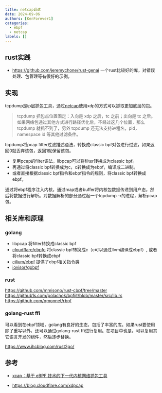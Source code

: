 ```yaml
---
title: netcap调试
date: 2024-09-06
authors: [KenForever1]
categories: 
  - ebpf
  - netcap
labels: []
---
```


## rust实践
+ https://github.com/jeremychone/rust-genai 一个rust比较好的库，对错误处理、包管理等有很好的示例。
<!-- more -->

## 实现
tcpdump是ip层抓包工具，通过[netcap](https://github.com/bytedance/netcap)使用xdp的方式可以抓取更加底层的包。
> tcpdump 抓包点位置固定：入向是 xdp 之后，tc 之前；出向是 tc 之后。如果网络包通过其他方式进行路径优化后，不经过这几个位置，那么 tcpdump 就抓不到了，另外 tcpdump 还无法支持进程名，pid，namespace id 等其他过滤条件。

tcpdump将pcap filter过滤描述语法，转换成classic bpf对包进行过滤，如果返回0就丢弃该包，返回1就保留该包。
+ 复用pcap的filter语法，libpcap可以将filter转换成为classic bpf。
+ 再通过将classic bpf转换成为c，c转换成为ebpf，编译成二进制。
+ 或者直接根据classic bpf指令和ebpf指令的规则，将classic bpf转换成ebpf。

通过将ebpf程序注入内核，通过map或者buffer将内核包数据传递到用户态，然后将数据进行解析。对数据解析的部分通过起一个tcpdump -r的进程，解析pcap包。

## 相关库和原理
### golang

+ libpcap 将filter转换成classic bpf
+ [cloudflare/cbpfc](github.com/cloudflare/cbpfc) 将classic bpf转换成c（c可以通过llvm编译成ebpf）, 或者将classic bpf转换成ebpf
+ [cilium/ebpf](github.com/cilium/ebpf) 提供了ebpf相关指令类
+ [iovisor/gobpf](github.com/iovisor/gobpf) 


### rust
https://github.com/mmisono/rust-cbpf/tree/master
https://github1s.com/polachok/bpfjit/blob/master/src/lib.rs
https://github.com/qmonnet/rbpf


### golang-rust ffi
可以看到在ebpf领域，golang有良好的生态，包括了丰富的库。如果rust要使用除了重写以外，还可以通过golang-rust ffi进行复用。在项目中也是，可以复用其它语言开发的组件，然后逐步替换。

https://www.ihcblog.com/rust2go/

## 参考
+ [xcap：基于 eBPF 技术的下一代内核网络抓包工具](https://mp.weixin.qq.com/s?__biz=Mzg3Mjg2NjU4NA==&mid=2247484864&idx=1&sn=a212fbf34aa041c245be58fa02ea693b
)

+ https://blog.cloudflare.com/xdpcap